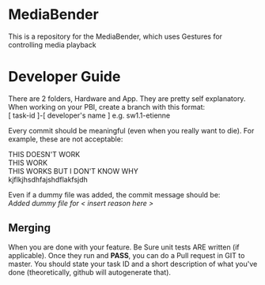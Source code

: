 # MediaBender
This is a repository for the MediaBender, which uses Gestures for controlling media playback 

# Developer Guide
There are 2 folders, Hardware and App. They are pretty self explanatory. 
When working on your PBI, create a branch with this format:  
[ task-id ]-[ developer's name ] 
e.g.
sw1.1-etienne

Every commit should be meaningful (even when you really want to die). For example, these are not acceptable:

THIS DOESN'T WORK  
THIS WORK   
THIS WORKS BUT I DON'T KNOW WHY   
kjflkjhsdhfajshdflakfsjdh   

Even if a dummy file was added, the commit message should be:  
_Added dummy file for < insert reason here >_

## Merging
When you are done with your feature. Be Sure unit tests ARE written (if applicable). Once they run and **PASS**, you can do a Pull request in GIT to master. You should state your task ID and a short description of what you've done (theoretically, github will autogenerate that).
